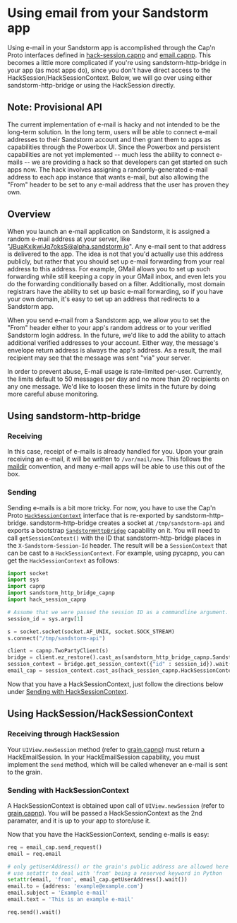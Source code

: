 # Using email from your Sandstorm app

Using e-mail in your Sandstorm app is accomplished through the Cap'n
Proto interfaces defined in
[hack-session.capnp](https://github.com/sandstorm-io/sandstorm/blob/master/src/sandstorm/hack-session.capnp)
and
[email.capnp](https://github.com/sandstorm-io/sanstorm/blob/master/src/sandstorm/email.capnp). This
becomes a little more complicated if you're using
sandstorm-http-bridge in your app (as most apps do), since you don't
have direct access to the HackSession/HackSessionContext. Below, we
will go over using either sandstorm-http-bridge or using the
HackSession directly.

## Note: Provisional API

The current implementation of e-mail is hacky and not intended to be
the long-term solution. In the long term, users will be able to
connect e-mail addresses to their Sandstorm account and then grant
them to apps as capabilities through the Powerbox UI. Since the
Powerbox and persistent capabilities are not yet implemented -- much
less the ability to connect e-mails -- we are providing a hack so that
developers can get started on such apps now. The hack involves
assigning a randomly-generated e-mail address to each app instance
that wants e-mail, but also allowing the "From" header to be set to
any e-mail address that the user has proven they own.

## Overview

When you launch an e-mail application on Sandstorm, it is assigned a
random e-mail address at your server, like
"JBuaKxjkwiJq7oksS@alpha.sandstorm.io". Any e-mail sent to that
address is delivered to the app. The idea is not that you'd actually
use this address publicly, but rather that you should set up e-mail
forwarding from your real address to this address. For example, GMail
allows you to set up such forwarding while still keeping a copy in
your GMail inbox, and even lets you do the forwarding conditionally
based on a filter.  Additionally, most domain registrars have the
ability to set up basic e-mail forwarding, so if you have your own
domain, it's easy to set up an address that redirects to a Sandstorm
app.

When you send e-mail from a Sandstorm app, we allow you to set the
"From" header either to your app's random address or to your verified
Sandstorm login address. In the future, we'd like to add the ability
to attach additional verified addresses to your account. Either way,
the message's envelope return address is always the app's address. As
a result, the mail recipient may see that the message was sent "via"
your server.

In order to prevent abuse, E-mail usage is rate-limited
per-user. Currently, the limits default to 50 messages per day and no
more than 20 recipients on any one message. We'd like to loosen these
limits in the future by doing more careful abuse monitoring.

## Using sandstorm-http-bridge

### Receiving

In this case, receipt of e-mails is already handled for you. Upon your
grain receiving an e-mail, it will be written to `/var/mail/new`. This
follows the [maildir](https://en.wikipedia.org/wiki/Maildir)
convention, and many e-mail apps will be able to use this out of the
box.

### Sending

Sending e-mails is a bit more tricky. For now, you have to use the
Cap'n Proto
[`HackSessionContext`](../blob/master/src/sandstorm/hack-session.capnp)
interface that is re-exported by
sandstorm-http-bridge. sandstorm-http-bridge creates a socket at
`/tmp/sandstorm-api` and exports a bootstrap
[`SandstormHttpBridge`](../blob/master/src/sandstorm/sandstorm-http-bridge.capnp)
capability on it. You will need to call `getSessionContext()` with the
ID that sandstorm-http-bridge places in the `X-Sandstorm-Session-Id`
header. The result will be a `SessionContext` that can be cast to a
`HackSessionContext`. For example, using pycapnp, you can get the
`HackSessionContext` as follows:

```python
import socket
import sys
import capnp
import sandstorm_http_bridge_capnp
import hack_session_capnp

# Assume that we were passed the session ID as a commandline argument.
session_id = sys.argv[1]

s = socket.socket(socket.AF_UNIX, socket.SOCK_STREAM)
s.connect("/tmp/sandstorm-api")

client = capnp.TwoPartyClient(s)
bridge = client.ez_restore().cast_as(sandstorm_http_bridge_capnp.SandstormHttpBridge)
session_context = bridge.get_session_context({"id" : session_id}).wait().context
email_cap = session_context.cast_as(hack_session_capnp.HackSessionContext)
```

Now that you have a HackSessionContext, just follow the directions
below under [Sending with
HackSessionContext](#sending-with-hacksessioncontext).

## Using HackSession/HackSessionContext

### Receiving through HackSession

Your `UIView.newSession` method (refer to
[grain.capnp](../blob/master/src/sandstorm/grain.capnp)) must return a
HackEmailSession. In your HackEmailSession capability, you must
implement the `send` method, which will be called whenever an e-mail
is sent to the grain.

### Sending with HackSessionContext

A HackSessionContext is obtained upon call of `UIView.newSession`
(refer to
[grain.capnp](../blob/master/src/sandstorm/grain.capnp)). You will be
passed a HackSessionContext as the 2nd paramater, and it is up to your
app to store/use it.

Now that you have the HackSessionContext, sending e-mails is easy:

```python
req = email_cap.send_request()
email = req.email

# only getUserAddress() or the grain's public address are allowed here
# use setattr to deal with 'from' being a reserved keyword in Python
setattr(email, 'from', email_cap.getUserAddress().wait())
email.to = {address: 'example@example.com'}
email.subject = 'Example e-mail'
email.text = 'This is an example e-mail'

req.send().wait()
```